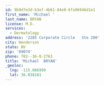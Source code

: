 ```yaml
---
id: 9b9d7e3d-b3ef-4b61-84e0-6fa96946d1e1
first_name: 'Michael '
last_name: BRYAN
license: M.D.
services:
  - Dermatology
address: '2285 Corporate Circle   Ste 200'
city: Henderson
state: NV
zip: '89074'
phone: 702--36-0-2763
title: 'Michael  BRYAN'
_geoloc:
  lng: -115.086999
  lat: 36.038181
---
```

